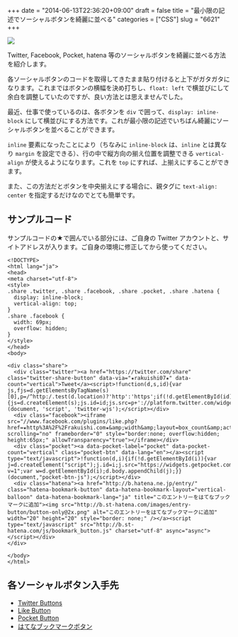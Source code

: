 +++
date = "2014-06-13T22:36:20+09:00"
draft = false
title = "最小限の記述でソーシャルボタンを綺麗に並べる"
categories = ["CSS"]
slug = "6621"
+++

![](/images/2014/06/6621_1.png)

Twitter, Facebook, Pocket, hatena 等のソーシャルボタンを綺麗に並べる方法を紹介します。

各ソーシャルボタンのコードを取得してきたまま貼り付けると上下がガタガタになります。これまではボタンの横幅を決め打ちし、`float: left` で横並びにして余白を調整していたのですが、良い方法とは思えませんでした。

最近、仕事で使っているのは、各ボタンを `div` で囲って、`display: inline-block` にして横並びにする方法です。これが最小限の記述でいちばん綺麗にソーシャルボタンを並べることができます。

`inline` 要素になったことにより（ちなみに `inline-block` は、`inline` とは異なり `margin` を設定できる）、行の中で縦方向の揃え位置を調整できる `vertical-align` が使えるようになります。これを `top` にすれば、上揃えにすることができます。

また、この方法だとボタンを中央揃えにする場合に、親タグに `text-align: center` を指定するだけなのでとても簡単です。

## サンプルコード

サンプルコードの★で囲んでいる部分には、ご自身の Twitter アカウントと、サイトアドレスが入ります。ご自身の環境に修正してから使ってください。

```
<!DOCTYPE>
<html lang="ja">
<head>
<meta charset="utf-8">
<style>
.share .twitter, .share .facebook, .share .pocket, .share .hatena {
  display: inline-block;
  vertical-align: top;
}
.share .facebook {
  width: 69px;
  overflow: hidden;
}
</style>
</head>
<body>

<div class="share">
  <div class="twitter"><a href="https://twitter.com/share" class="twitter-share-button" data-via="★rakuishi07★" data-count="vertical">Tweet</a><script>!function(d,s,id){var js,fjs=d.getElementsByTagName(s)[0],p=/^http:/.test(d.location)?'http':'https';if(!d.getElementById(id)){js=d.createElement(s);js.id=id;js.src=p+'://platform.twitter.com/widgets.js';fjs.parentNode.insertBefore(js,fjs);}}(document, 'script', 'twitter-wjs');</script></div>
  <div class="facebook"><iframe src="//www.facebook.com/plugins/like.php?href=★http%3A%2F%2Frakuishi.com★&amp;width&amp;layout=box_count&amp;action=like&amp;show_faces=false&amp;share=false&amp;height=65" scrolling="no" frameborder="0" style="border:none; overflow:hidden; height:65px;" allowTransparency="true"></iframe></div>
  <div class="pocket"><a data-pocket-label="pocket" data-pocket-count="vertical" class="pocket-btn" data-lang="en"></a><script type="text/javascript">!function(d,i){if(!d.getElementById(i)){var j=d.createElement("script");j.id=i;j.src="https://widgets.getpocket.com/v1/j/btn.js?v=1";var w=d.getElementById(i);d.body.appendChild(j);}}(document,"pocket-btn-js");</script></div>
  <div class="hatena"><a href="http://b.hatena.ne.jp/entry/" class="hatena-bookmark-button" data-hatena-bookmark-layout="vertical-balloon" data-hatena-bookmark-lang="ja" title="このエントリーをはてなブックマークに追加"><img src="http://b.st-hatena.com/images/entry-button/button-only@2x.png" alt="このエントリーをはてなブックマークに追加" width="20" height="20" style="border: none;" /></a><script type="text/javascript" src="http://b.st-hatena.com/js/bookmark_button.js" charset="utf-8" async="async"></script></div>
</div>

</body>
</html>
```

## 各ソーシャルボタン入手先

* [Twitter Buttons](https://about.twitter.com/resources/buttons)
* [Like Button](https://developers.facebook.com/docs/plugins/like-button)
* [Pocket Button](http://getpocket.com/publisher/button)
* [はてなブックマークボタン](http://b.hatena.ne.jp/guide/bbutton)

